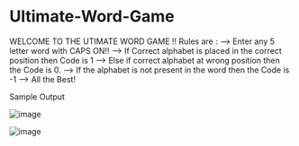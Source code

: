 # Ultimate-Word-Game

WELCOME TO THE UTIMATE WORD GAME !! 
 Rules are : 
 --> Enter any 5 letter word with CAPS ON!! 
 --> If Correct alphabet is placed in the correct position then Code is 1 
 --> Else if correct alphabet at wrong position then the Code is 0. 
 --> If the alphabet is not present in the word then the Code is -1 
 --> All the Best! 
 
 Sample Output
 
 ![image](https://user-images.githubusercontent.com/70372465/153859432-8283c75d-d8d0-41f4-b07a-56227066c031.png)
 
 ![image](https://user-images.githubusercontent.com/70372465/153859466-c65a0096-3093-46af-852f-cd52f86554f8.png)

